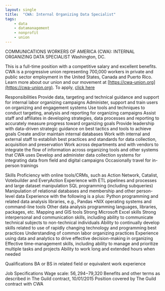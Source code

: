 ```yaml
---
layout: single
title:  "CWA: Internal Organizing Data Specialist"
tags: 
    - data
    - datamanagement
    - nonprofit
    - union
---
```

COMMUNICATIONS WORKERS OF AMERICA (CWA): INTERNAL ORGANIZING DATA SPECIALIST
Washington, DC. 

This is a full-time position with a competitive salary and excellent benefits. CWA is a progressive union representing 700,000 workers in private and public sector employment in the United States, Canada and Puerto Rico.
Learn more about our union and our movement at [https://cwa-union.org](https://cwa-union.org).
To apply, [click here](https://airtable.com/shr2lZQndfE2BxvRt)

Responsibilities
Provide data, targeting and technical guidance and support for internal labor organizing campaigns
Administer, support and train users on organizing and engagement systems
Use tools and techniques to conduct targeting, analysis and reporting for organizing campaigns
Assist staff and affiliates in developing strategies, data processes and reporting to accurately measure progress toward organizing goals
Provide leadership with data-driven strategic guidance on best tactics and tools to achieve goals
Create and/or maintain internal databases
Work with internal and external staff to establish best practices and standards for data collection, acquisition and preservation
Work across departments and with vendors to integrate the flow of information across organizing tools and other systems that CWA uses
Develop and administer data collection systems for integrating data from field and digital campaigns
Occasionally travel for in-person trainings
 
Skills
Proficiency with online tools/CRMs, such as Action Network, Catalist, Votebuilder and EveryAction
Experience with ETL pipelines and processes and large dataset manipulation
SQL programming (including subqueries)
Manipulation of relational databases and membership and other person-level data
Experience with the following is a plus:
Python programming and related data analysis libraries, e.g., Pandas
*NIX operating systems and command-line tools
Other data analysis programming languages, libraries, packages, etc.
Mapping and GIS tools
Strong Microsoft Excel skills
Strong interpersonal and communication skills, including ability to communicate technical subjects to non-technical individuals
Ability to continually develop skills related to use of rapidly changing technology and programming best practices
Understanding of common labor organizing practices
Experience using data and analytics to drive effective decision-making in organizing
Effective time-management skills, including ability to manage and prioritize multiple tasks and projects
Ability to work long and extended hours when needed
 
Qualifications
BA or BS in related field or equivalent work experience

Job Specifications
Wage scale: $56,294‒$79,320
Benefits and other terms as described in The Guild contract, 10/01/2015
Position covered by The Guild contract with CWA
